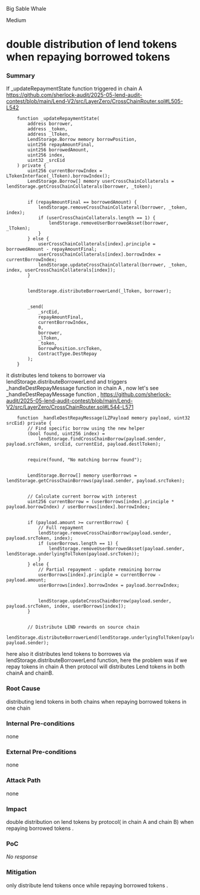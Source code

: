 Big Sable Whale

Medium

# double distribution of lend tokens when repaying borrowed tokens

### Summary

If  _updateRepaymentState  function triggered in chain A
https://github.com/sherlock-audit/2025-05-lend-audit-contest/blob/main/Lend-V2/src/LayerZero/CrossChainRouter.sol#L505-L542
```solidity
    function _updateRepaymentState(
        address borrower,
        address _token,
        address _lToken,
        LendStorage.Borrow memory borrowPosition,
        uint256 repayAmountFinal,
        uint256 borrowedAmount,
        uint256 index,
        uint32 _srcEid
    ) private {
        uint256 currentBorrowIndex = LTokenInterface(_lToken).borrowIndex();
        LendStorage.Borrow[] memory userCrossChainCollaterals = lendStorage.getCrossChainCollaterals(borrower, _token);


        if (repayAmountFinal == borrowedAmount) {
            lendStorage.removeCrossChainCollateral(borrower, _token, index);
            if (userCrossChainCollaterals.length == 1) {
                lendStorage.removeUserBorrowedAsset(borrower, _lToken);
            }
        } else {
            userCrossChainCollaterals[index].principle = borrowedAmount - repayAmountFinal;
            userCrossChainCollaterals[index].borrowIndex = currentBorrowIndex;
            lendStorage.updateCrossChainCollateral(borrower, _token, index, userCrossChainCollaterals[index]);
        }


        lendStorage.distributeBorrowerLend(_lToken, borrower);


        _send(
            _srcEid,
            repayAmountFinal,
            currentBorrowIndex,
            0,
            borrower,
            _lToken,
            _token,
            borrowPosition.srcToken,
            ContractType.DestRepay
        );
    }
```
it distributes lend tokens to borrower via   lendStorage.distributeBorrowerLend and triggers _handleDestRepayMessage function in chain A , now let's see _handleDestRepayMessage function ,
https://github.com/sherlock-audit/2025-05-lend-audit-contest/blob/main/Lend-V2/src/LayerZero/CrossChainRouter.sol#L544-L571
```solidity
    function _handleDestRepayMessage(LZPayload memory payload, uint32 srcEid) private {
        // Find specific borrow using the new helper
        (bool found, uint256 index) =
            lendStorage.findCrossChainBorrow(payload.sender, payload.srcToken, srcEid, currentEid, payload.destlToken);


        require(found, "No matching borrow found");


        LendStorage.Borrow[] memory userBorrows = lendStorage.getCrossChainBorrows(payload.sender, payload.srcToken);


        // Calculate current borrow with interest
        uint256 currentBorrow = (userBorrows[index].principle * payload.borrowIndex) / userBorrows[index].borrowIndex;


        if (payload.amount >= currentBorrow) {
            // Full repayment
            lendStorage.removeCrossChainBorrow(payload.sender, payload.srcToken, index);
            if (userBorrows.length == 1) {
                lendStorage.removeUserBorrowedAsset(payload.sender, lendStorage.underlyingTolToken(payload.srcToken));
            }
        } else {
            // Partial repayment - update remaining borrow
            userBorrows[index].principle = currentBorrow - payload.amount;
            userBorrows[index].borrowIndex = payload.borrowIndex;


            lendStorage.updateCrossChainBorrow(payload.sender, payload.srcToken, index, userBorrows[index]);
        }


        // Distribute LEND rewards on source chain
        lendStorage.distributeBorrowerLend(lendStorage.underlyingTolToken(payload.srcToken), payload.sender);
```
here also it distributes lend tokens to borrowes via lendStorage.distributeBorrowerLend function,
here the problem was if we repay tokens in chain A then protocol will distributes Lend tokens in both chainA and chainB.

### Root Cause

distributing lend tokens in both chains when repaying borrowed tokens in one chain

### Internal Pre-conditions

none

### External Pre-conditions

none

### Attack Path

none

### Impact

double distribution on lend tokens by protocol( in chain A and chain B) when repaying borrowed tokens .

### PoC

_No response_

### Mitigation

only distribute lend tokens once while repaying borrowed tokens .